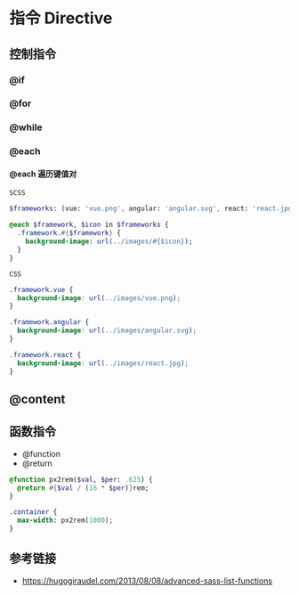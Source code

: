 # 指令 Directive

## 控制指令
### @if

### @for

### @while

### @each

#### @each 遍历键值对
`SCSS`
```sass
$frameworks: (vue: 'vue.png', angular: 'angular.svg', react: 'react.jpg');

@each $framework, $icon in $frameworks {
  .framework.#{$framework} {
    background-image: url(../images/#{$icon});
  }
}
```
`CSS`
```css
.framework.vue {
  background-image: url(../images/vue.png);
}

.framework.angular {
  background-image: url(../images/angular.svg);
}

.framework.react {
  background-image: url(../images/react.jpg);
}
```

## @content


## 函数指令
* @function
* @return
```sass
@function px2rem($val, $per: .625) {
  @return #{$val / (16 * $per)}rem;
}

.container {
  max-width: px2rem(1000);
}
```

## 参考链接
* https://hugogiraudel.com/2013/08/08/advanced-sass-list-functions
